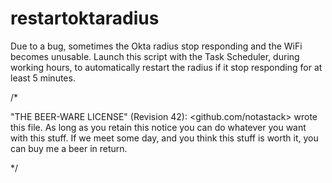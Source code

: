 # restartoktaradius

Due to a bug, sometimes the Okta radius stop responding and the WiFi becomes unusable.
Launch this script with the Task Scheduler, during working hours, to automatically restart the radius if it stop responding for at least 5 minutes.

/*

"THE BEER-WARE LICENSE" (Revision 42):
<github.com/notastack> wrote this file. As long as you retain this notice you
can do whatever you want with this stuff. If we meet some day, and you think
this stuff is worth it, you can buy me a beer in return.

*/
